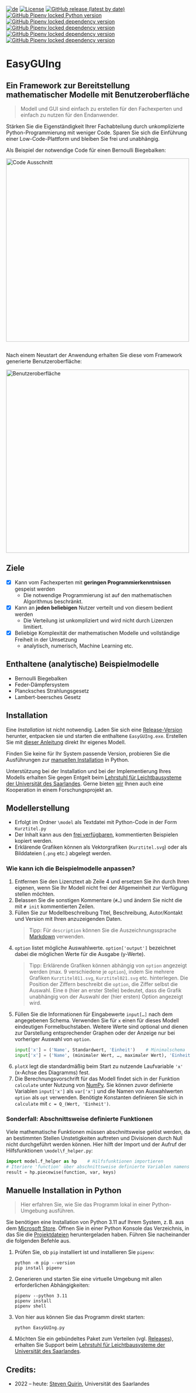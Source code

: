 [![de](https://img.shields.io/badge/lang-de-green.svg)](README.de.md)
[![License](https://img.shields.io/badge/license-LGPL-green)](COPYING)
[![GitHub release (latest by date)](https://img.shields.io/github/v/release/s-quirin/EasyGUIng?include_prereleases)](https://github.com/s-quirin/EasyGUIng/releases)
[![GitHub Pipenv locked Python version](https://img.shields.io/github/pipenv/locked/python-version/s-quirin/EasyGUIng)](Pipfile.lock)
[![GitHub Pipenv locked dependency version](https://img.shields.io/github/pipenv/locked/dependency-version/s-quirin/EasyGUIng/pyside6-essentials)](Pipfile.lock)
[![GitHub Pipenv locked dependency version](https://img.shields.io/github/pipenv/locked/dependency-version/s-quirin/EasyGUIng/matplotlib)](Pipfile.lock)
[![GitHub Pipenv locked dependency version](https://img.shields.io/github/pipenv/locked/dependency-version/s-quirin/EasyGUIng/numpy)](Pipfile.lock)
[![GitHub Pipenv locked dependency version](https://img.shields.io/github/pipenv/locked/dependency-version/s-quirin/EasyGUIng/pint)](Pipfile.lock)

# EasyGUIng
## Ein Framework zur Bereitstellung mathematischer Modelle mit Benutzeroberfläche

>Modell und GUI sind einfach zu erstellen für den Fachexperten und einfach zu nutzen für den Endanwender.

Stärken Sie die Eigenständigkeit Ihrer Fachabteilung durch unkomplizierte Python-Programmierung mit weniger Code. Sparen Sie sich die Einführung einer Low-Code-Plattform und bleiben Sie frei und unabhängig.

Als Beispiel der notwendige Code für einen Bernoulli Biegebalken:

<img src="doc/Screenshot_model.png" alt="Code Ausschnitt" title ="Code des Modells" width="500" style="margin-bottom:1em"/>

Nach einem Neustart der Anwendung erhalten Sie diese vom Framework generierte Benutzeroberfläche:

<img src="doc/Screenshot.png" alt="Benutzeroberfläche" title ="GUI des Modells" width="500"/>

## Ziele
- [x] Kann vom Fachexperten mit **geringen Programmierkenntnissen** gespeist werden
  - Die notwendige Programmierung ist auf den mathematischen Algorithmus beschränkt.
- [x] Kann an **jeden beliebigen** Nutzer verteilt und von diesem bedient werden
  - Die Verteilung ist unkompliziert und wird nicht durch Lizenzen limitiert.
- [x] Beliebige Komplexität der mathematischen Modelle und vollständige Freiheit in der Umsetzung
  - analytisch, numerisch, Machine Learning etc.

## Enthaltene (analytische) Beispielmodelle
- Bernoulli Biegebalken
- Feder-Dämpfersystem
- Plancksches Strahlungsgesetz
- Lambert-beersches Gesetz

## Installation
Eine *Installation* ist nicht notwendig. Laden Sie sich eine [Release-Version](https://github.com/s-quirin/EasyGUIng/releases) herunter, entpacken sie und starten die enthaltene `EasyGUIng.exe`. Erstellen Sie mit [dieser Anleitung](#modellerstellung) direkt Ihr eigenes Modell.

Finden Sie keine für Ihr System passende Version, probieren Sie die Ausführungen zur [manuellen Installation](#manuelle-installation-in-python) in Python.

Unterstützung bei der Installation und bei der Implementierung Ihres Modells erhalten Sie gegen Entgelt beim [Lehrstuhl für Leichtbausysteme der Universität des Saarlandes](https://www.uni-saarland.de/lehrstuhl/herrmann). Gerne bieten [wir](https://www.uni-saarland.de/lehrstuhl/herrmann/team) Ihnen auch eine Kooperation in einem Forschungsprojekt an.

## Modellerstellung
- Erfolgt im Ordner `\model` als Textdatei mit Python-Code in der Form `Kurztitel.py`
- Der Inhalt kann aus den [frei verfügbaren](/model), kommentierten Beispielen kopiert werden.
- Erklärende Grafiken können als Vektorgrafiken (`Kurztitel.svg`) oder als Bilddateien (`.png` etc.) abgelegt werden.

### Wie kann ich die Beispielmodelle anpassen?
1) Entfernen Sie den Lizenztext ab Zeile 4 und ersetzen Sie ihn durch Ihren eigenen, wenn Sie Ihr Modell nicht frei der Allgemeinheit zur Verfügung stellen möchten.
1) Belassen Sie die sonstigen Kommentare (`#…`) und ändern Sie nicht die mit `# init` kommentierten Zeilen.
1) Füllen Sie zur Modellbeschreibung Titel, Beschreibung, Autor/Kontakt und Version mit Ihren anzuzeigenden Daten.
    >Tipp: Für `description` können Sie die Auszeichnungssprache [Markdown](https://de.wikipedia.org/wiki/Markdown) verwenden.
1) `option` listet mögliche Auswahlwerte. `option['output']` bezeichnet dabei die möglichen Werte für die Ausgabe (y-Werte).
    >Tipp: Erklärende Grafiken können abhängig von `option` angezeigt werden (max. 9 verschiedene je `option`), indem Sie mehrere Grafiken `Kurztitel011.svg`, `Kurztitel021.svg` etc. hinterlegen. Die Position der Ziffern beschreibt die `option`, die Ziffer selbst die Auswahl. Eine `0` (hier an erster Stelle) bedeutet, dass die Grafik unabhängig von der Auswahl der (hier ersten) Option angezeigt wird.
1) Füllen Sie die Informationen für Eingabewerte `input[…]` nach dem angegebenen Schema. Verwenden Sie für `x` einen für dieses Modell eindeutigen Formelbuchstaben. Weitere Werte sind optional und dienen zur Darstellung entsprechender Graphen oder der Anzeige nur bei vorheriger Auswahl von `option`.
    ```python
    input['x'] = ('Name', Standardwert, 'Einheit')    # Minimalschema
    input['x'] = ('Name', (minimaler Wert, …, maximaler Wert), 'Einheit', (option['o1'][1], 'option2b'))
    ```
1) `plotX` legt die standardmäßig beim Start zu nutzende Laufvariable `'x'` (x-Achse des Diagramms) fest.
1) Die Berechnungsvorschrift für das Modell findet sich in der Funktion `calculate` unter Nutzung von [NumPy](https://numpy.org/doc/stable/). Sie können zuvor definierte Variablen `input['x']` als `var['x']` und die Namen von Auswahlwerten `option` als `opt` verwenden. Benötigte Konstanten definieren Sie sich in `calculate` mit `c = Q_(Wert, 'Einheit')`.

### Sonderfall: Abschnittsweise definierte Funktionen
Viele mathematische Funktionen müssen abschnittsweise gelöst werden, da an bestimmten Stellen Unstetigkeiten auftreten und Divisionen durch Null nicht durchgeführt werden können. Hier hilft der Import und der Aufruf der Hilfsfunktionen `\model\f_helper.py`:
```python
import model.f_helper as hp    # Hilfsfunktionen importieren
# Iteriere 'function' über abschnittsweise definierte Variablen namens 'keys'
result = hp.piecewise(function, var, keys)
```

## Manuelle Installation in Python
>Hier erfahren Sie, wie Sie das Programm lokal in einer Python-Umgebung ausführen.

Sie benötigen eine Installation von Python 3.11 auf Ihrem System, z. B. aus dem [Microsoft Store](https://apps.microsoft.com/detail/9nrwmjp3717k). Öffnen Sie in einer Python Konsole das Verzeichnis, in das Sie die [Projektdateien](/) heruntergeladen haben. Führen Sie nacheinander die folgenden Befehle aus.  
1. Prüfen Sie, ob `pip` installiert ist und installieren Sie `pipenv`:  
    ```shell
    python -m pip --version
    pip install pipenv
    ```
2. Generieren und starten Sie eine virtuelle Umgebung mit allen erforderlichen Abhängigkeiten:  
    ```shell
    pipenv --python 3.11
    pipenv install
    pipenv shell
    ```
3. Von hier aus können Sie das Programm direkt starten:
    ```shell
    python EasyGUIng.py
    ```
4. Möchten Sie ein gebündeltes Paket zum Verteilen (vgl. [Releases](https://github.com/s-quirin/EasyGUIng/releases)), erhalten Sie Support beim [Lehrstuhl für Leichtbausysteme der Universität des Saarlandes](https://www.uni-saarland.de/lehrstuhl/herrmann).

## Credits:
* 2022 – heute: [Steven Quirin](https://github.com/s-quirin), Universität des Saarlandes
